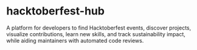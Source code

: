 # hacktoberfest-hub
A platform for developers to find Hacktoberfest events, discover projects, visualize contributions, learn new skills, and track sustainability impact, while aiding maintainers with automated code reviews.
